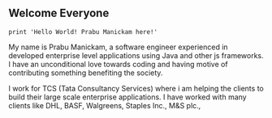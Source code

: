 ## Welcome Everyone

```
print 'Hello World! Prabu Manickam here!'
```
My name is Prabu Manickam, a software engineer experienced in developed enterprise level applications using Java and other js frameworks. I have an unconditional love towards coding and having motive of contributing something benefiting the society. 

I work for TCS (Tata Consultancy Services) where i am helping the clients to build their large scale enterprise applications. I have worked with many clients like DHL, BASF, Walgreens, Staples Inc., M&S plc., 


